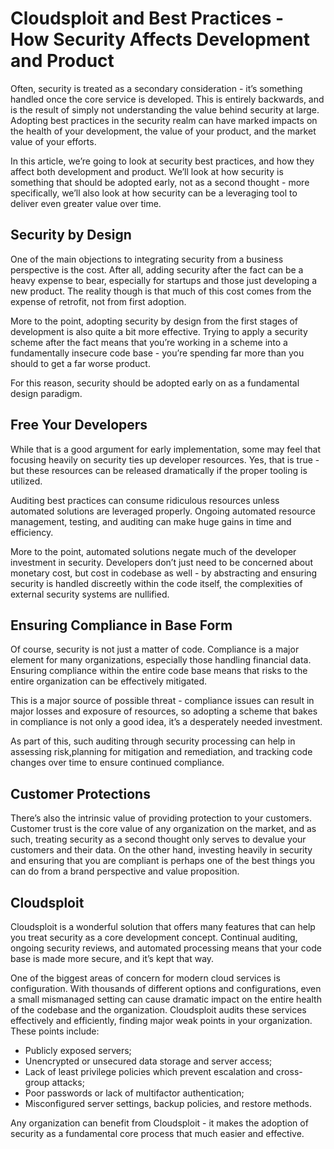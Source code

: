 # Cloudsploit and Best Practices - How Security Affects Development and Product
Often, security is treated as a secondary consideration - it’s something handled once the core service is developed. This is entirely backwards, and is the result of simply not understanding the value behind security at large. Adopting best practices in the security realm can have marked impacts on the health of your development, the value of your product, and the market value of your efforts.

In this article, we’re going to look at security best practices, and how they affect both development and product. We’ll look at how security is something that should be adopted early, not as a second thought - more specifically, we’ll also look at how security can be a leveraging tool to deliver even greater value over time.

## Security by Design

One of the main objections to integrating security from a business perspective is the cost. After all, adding security after the fact can be a heavy expense to bear, especially for startups and those just developing a new product. The reality though is that much of this cost comes from the expense of retrofit, not from first adoption.

More to the point, adopting security by design from the first stages of development is also quite a bit more effective. Trying to apply a security scheme after the fact means that you’re working in a scheme into a fundamentally insecure code base - you’re spending far more than you should to get a far worse product.

For this reason, security should be adopted early on as a fundamental design paradigm.

## Free Your Developers

While that is a good argument for early implementation, some may feel that focusing heavily on security ties up developer resources. Yes, that is true - but these resources can be released dramatically if the proper tooling is utilized.

Auditing best practices can consume ridiculous resources unless automated solutions are leveraged properly. Ongoing automated resource management, testing, and auditing can make huge gains in time and efficiency.

More to the point, automated solutions negate much of the developer investment in security. Developers don’t just need to be concerned about monetary cost, but cost in codebase as well - by abstracting and ensuring security is handled discreetly within the code itself, the complexities of external security systems are nullified.

## Ensuring Compliance in Base Form

Of course, security is not just a matter of code. Compliance is a major element for many organizations, especially those handling financial data. Ensuring compliance within the entire code base means that risks to the entire organization can be effectively mitigated.

This is a major source of possible threat - compliance issues can result in major losses and exposure of resources, so adopting a scheme that bakes in compliance is not only a good idea, it’s a desperately needed investment.

As part of this, such auditing through security processing can help in assessing risk,planning for mitigation and remediation, and tracking code changes over time to ensure continued compliance.

## Customer Protections

There’s also the intrinsic value of providing protection to your customers. Customer trust is the core value of any organization on the market, and as such, treating security as a second thought only serves to devalue your customers and their data. On the other hand, investing heavily in security and ensuring that you are compliant is perhaps one of the best things you can do from a brand perspective and value proposition.

## Cloudsploit

Cloudsploit is a wonderful solution that offers many features that can help you treat security as a core development concept. Continual auditing, ongoing security reviews, and automated processing means that your code base is made more secure, and it’s kept that way.

One of the biggest areas of concern for modern cloud services is configuration. With thousands of different options and configurations, even a small mismanaged setting can cause dramatic impact on the entire health of the codebase and the organization. Cloudsploit audits these services effectively and efficiently, finding major weak points in your organization. These points include:

* Publicly exposed servers;
* Unencrypted or unsecured data storage and server access;
* Lack of least privilege policies which prevent escalation and cross-group attacks;
* Poor passwords or lack of multifactor authentication;
* Misconfigured server settings, backup policies, and restore methods.

Any organization can benefit from Cloudsploit - it makes the adoption of security as a fundamental core process that much easier and effective.
